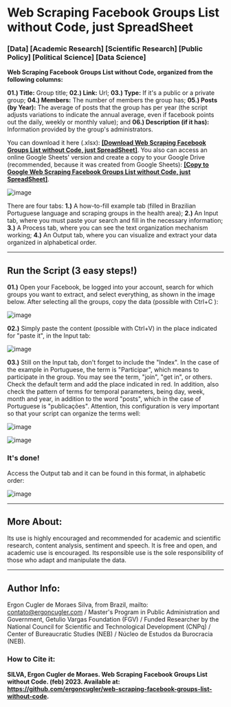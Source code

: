 # Web Scraping Facebook Groups List without Code, just SpreadSheet

### [Data] [Academic Research] [Scientific Research] [Public Policy] [Political Science] [Data Science]

**Web Scraping Facebook Groups List without Code, organized from the following columns:**

**01.) Title:** Group title; **02.) Link:** Url;  **03.) Type:** If it's a public or a private group;  **04.) Members:** The number of members the group has;  **05.) Posts (by Year):** The average of posts that the group has per year (the script adjusts variations to indicate the annual average, even if facebook points out the daily, weekly or monthly value); and **06.) Description (if it has):** Information provided by the group's administrators.

You can download it here (.xlsx): **<a href="https://github.com/ergoncugler/web-scraping-facebook-groups-list-without-code/blob/main/SpreadSheet%20-%20Scraping%20Facebook%20List%20Groups%20without%20Code.xlsx">[Download Web Scraping Facebook Groups List without Code, just SpreadSheet]</a>**. You also can access an online Google Sheets' version and create a copy to your Google Drive (recommended, because it was created from Google Sheets): **<a href="https://docs.google.com/spreadsheets/d/1EzFA8RxkrfZZSNzJMRnKXWl9bUrak1I_RHEPro3ybbA/edit?usp=sharing">[Copy to Google Web Scraping Facebook Groups List without Code, just SpreadSheet]</a>**.

![image](https://user-images.githubusercontent.com/81989837/220194126-d0992e45-0b69-46e4-a78f-65e400088cfe.png)

There are four tabs: **1.)** A how-to-fill example tab (filled in Brazilian Portuguese language and scraping groups in the health area); **2.)** An Input tab, where you must paste your search and fill in the necessary information; **3.)** A Process tab, where you can see the text organization mechanism working; **4.)** An Output tab, where you can visualize and extract your data organized in alphabetical order.

___

## Run the Script (3 easy steps!)

**01.)** Open your Facebook, be logged into your account, search for which groups you want to extract, and select everything, as shown in the image below. After selecting all the groups, copy the data (possible with Ctrl+C ):

![image](https://user-images.githubusercontent.com/81989837/220195525-1bac3d11-5e4a-4f2f-893c-5d74a0ac045f.png)

**02.)** Simply paste the content (possible with Ctrl+V) in the place indicated for "paste it", in the Input tab:

![image](https://user-images.githubusercontent.com/81989837/220195613-bc5bef80-68d4-424a-b62a-f9c7dca7fd85.png)

**03.)** Still on the Input tab, don't forget to include the "Index". In the case of the example in Portuguese, the term is "Participar", which means to participate in the group. You may see the term, "join", "get in", or others. Check the default term and add the place indicated in red. In addition, also check the pattern of terms for temporal parameters, being day, week, month and year, in addition to the word "posts", which in the case of Portuguese is "publicações". Attention, this configuration is very important so that your script can organize the terms well:

![image](https://user-images.githubusercontent.com/81989837/220197924-99c39ef7-511f-4b33-be5a-097c05d862b2.png)

![image](https://user-images.githubusercontent.com/81989837/220196003-58fe7322-7f34-43dd-b5a8-b7f61ab8ec47.png)

### It's done!

Access the Output tab and it can be found in this format, in alphabetic order:

![image](https://user-images.githubusercontent.com/81989837/220194126-d0992e45-0b69-46e4-a78f-65e400088cfe.png)

___

## More About:

Its use is highly encouraged and recommended for academic and scientific research, content analysis, sentiment and speech. It is free and open, and academic use is encouraged. Its responsible use is the sole responsibility of those who adapt and manipulate the data.

___

## Author Info:

Ergon Cugler de Moraes Silva, from Brazil, mailto: <a href="contato@ergoncugler.com">contato@ergoncugler.com</a> / Master's Program in Public Administration and Government, Getulio Vargas Foundation (FGV) / Funded Researcher by the National Council for Scientific and Technological Development (CNPq) / Center of Bureaucratic Studies (NEB) / Núcleo de Estudos da Burocracia (NEB).

### How to Cite it:

**SILVA, Ergon Cugler de Moraes. Web Scraping Facebook Groups List without Code. (feb) 2023. Available at: <a>https://github.com/ergoncugler/web-scraping-facebook-groups-list-without-code</a>.**

